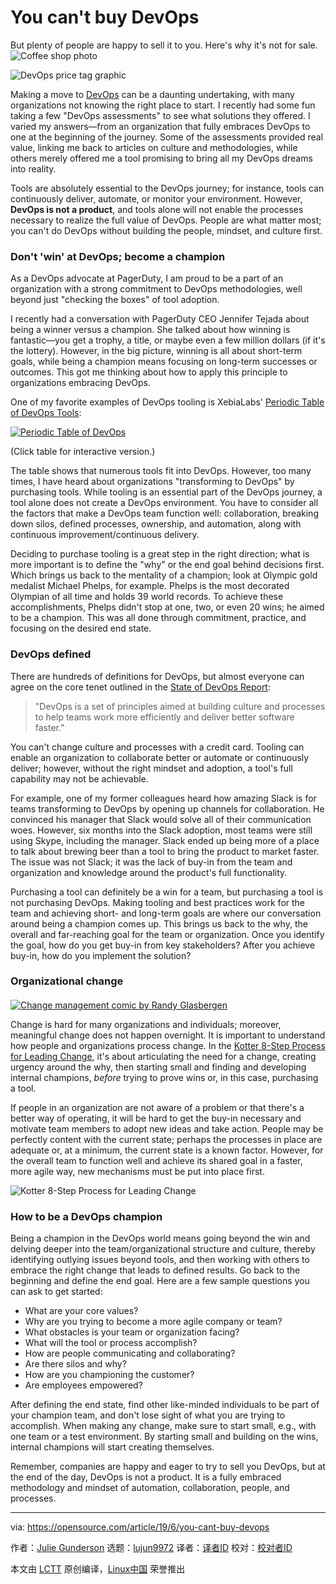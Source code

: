 [#]: collector: (lujun9972)
[#]: translator: ( )
[#]: reviewer: ( )
[#]: publisher: ( )
[#]: url: ( )
[#]: subject: (You can't buy DevOps)
[#]: via: (https://opensource.com/article/19/6/you-cant-buy-devops)
[#]: author: (Julie Gunderson https://opensource.com/users/juliegund)

You can't buy DevOps
======
But plenty of people are happy to sell it to you. Here's why it's not
for sale.
![Coffee shop photo][1]

![DevOps price tag graphic][2]

Making a move to [DevOps][3] can be a daunting undertaking, with many organizations not knowing the right place to start. I recently had some fun taking a few "DevOps assessments" to see what solutions they offered. I varied my answers—from an organization that fully embraces DevOps to one at the beginning of the journey. Some of the assessments provided real value, linking me back to articles on culture and methodologies, while others merely offered me a tool promising to bring all my DevOps dreams into reality.

Tools are absolutely essential to the DevOps journey; for instance, tools can continuously deliver, automate, or monitor your environment. However, **DevOps is not a product**, and tools alone will not enable the processes necessary to realize the full value of DevOps. People are what matter most; you can't do DevOps without building the people, mindset, and culture first.

### Don't 'win' at DevOps; become a champion

As a DevOps advocate at PagerDuty, I am proud to be a part of an organization with a strong commitment to DevOps methodologies, well beyond just "checking the boxes" of tool adoption.

I recently had a conversation with PagerDuty CEO Jennifer Tejada about being a winner versus a champion. She talked about how winning is fantastic—you get a trophy, a title, or maybe even a few million dollars (if it's the lottery). However, in the big picture, winning is all about short-term goals, while being a champion means focusing on long-term successes or outcomes. This got me thinking about how to apply this principle to organizations embracing DevOps.

One of my favorite examples of DevOps tooling is XebiaLabs' [Periodic Table of DevOps Tools][4]:

[![Periodic Table of DevOps][5]][4]

(Click table for interactive version.)

The table shows that numerous tools fit into DevOps. However, too many times, I have heard about organizations "transforming to DevOps" by purchasing tools. While tooling is an essential part of the DevOps journey, a tool alone does not create a DevOps environment. You have to consider all the factors that make a DevOps team function well: collaboration, breaking down silos, defined processes, ownership, and automation, along with continuous improvement/continuous delivery.

Deciding to purchase tooling is a great step in the right direction; what is more important is to define the "why" or the end goal behind decisions first. Which brings us back to the mentality of a champion; look at Olympic gold medalist Michael Phelps, for example. Phelps is the most decorated Olympian of all time and holds 39 world records. To achieve these accomplishments, Phelps didn't stop at one, two, or even 20 wins; he aimed to be a champion. This was all done through commitment, practice, and focusing on the desired end state.

### DevOps defined

There are hundreds of definitions for DevOps, but almost everyone can agree on the core tenet outlined in the [State of DevOps Report][6]:

> "DevOps is a set of principles aimed at building culture and processes to help teams work more efficiently and deliver better software faster."

You can't change culture and processes with a credit card. Tooling can enable an organization to collaborate better or automate or continuously deliver; however, without the right mindset and adoption, a tool's full capability may not be achievable.

For example, one of my former colleagues heard how amazing Slack is for teams transforming to DevOps by opening up channels for collaboration. He convinced his manager that Slack would solve all of their communication woes. However, six months into the Slack adoption, most teams were still using Skype, including the manager. Slack ended up being more of a place to talk about brewing beer than a tool to bring the product to market faster. The issue was not Slack; it was the lack of buy-in from the team and organization and knowledge around the product's full functionality.

Purchasing a tool can definitely be a win for a team, but purchasing a tool is not purchasing DevOps. Making tooling and best practices work for the team and achieving short- and long-term goals are where our conversation around being a champion comes up. This brings us back to the why, the overall and far-reaching goal for the team or organization. Once you identify the goal, how do you get buy-in from key stakeholders? After you achieve buy-in, how do you implement the solution?

### Organizational change

####

[![Change management comic by Randy Glasbergen][7]][8]

Change is hard for many organizations and individuals; moreover, meaningful change does not happen overnight. It is important to understand how people and organizations process change. In the [Kotter 8-Step Process for Leading Change][9], it's about articulating the need for a change, creating urgency around the why, then starting small and finding and developing internal champions, _before_ trying to prove wins or, in this case, purchasing a tool.

If people in an organization are not aware of a problem or that there's a better way of operating, it will be hard to get the buy-in necessary and motivate team members to adopt new ideas and take action. People may be perfectly content with the current state; perhaps the processes in place are adequate or, at a minimum, the current state is a known factor. However, for the overall team to function well and achieve its shared goal in a faster, more agile way, new mechanisms must be put into place first.

![Kotter 8-Step Process for Leading Change][10]

### How to be a DevOps champion

Being a champion in the DevOps world means going beyond the win and delving deeper into the team/organizational structure and culture, thereby identifying outlying issues beyond tools, and then working with others to embrace the right change that leads to defined results. Go back to the beginning and define the end goal. Here are a few sample questions you can ask to get started:

  * What are your core values?
  * Why are you trying to become a more agile company or team?
  * What obstacles is your team or organization facing?
  * What will the tool or process accomplish?
  * How are people communicating and collaborating?
  * Are there silos and why?
  * How are you championing the customer?
  * Are employees empowered?



After defining the end state, find other like-minded individuals to be part of your champion team, and don't lose sight of what you are trying to accomplish. When making any change, make sure to start small, e.g., with one team or a test environment. By starting small and building on the wins, internal champions will start creating themselves.

Remember, companies are happy and eager to try to sell you DevOps, but at the end of the day, DevOps is not a product. It is a fully embraced methodology and mindset of automation, collaboration, people, and processes.

--------------------------------------------------------------------------------

via: https://opensource.com/article/19/6/you-cant-buy-devops

作者：[Julie Gunderson][a]
选题：[lujun9972][b]
译者：[译者ID](https://github.com/译者ID)
校对：[校对者ID](https://github.com/校对者ID)

本文由 [LCTT](https://github.com/LCTT/TranslateProject) 原创编译，[Linux中国](https://linux.cn/) 荣誉推出

[a]: https://opensource.com/users/juliegund
[b]: https://github.com/lujun9972
[1]: https://opensource.com/sites/default/files/styles/image-full-size/public/lead-images/coffee-shop-devops.png?itok=CPefJZJL (Coffee shop photo)
[2]: https://opensource.com/sites/default/files/uploads/devops-pricetag.jpg (DevOps price tag graphic)
[3]: https://opensource.com/resources/devops
[4]: https://xebialabs.com/periodic-table-of-devops-tools/
[5]: https://opensource.com/sites/default/files/uploads/periodic-table-of-devops-tools.png (Periodic Table of DevOps)
[6]: https://puppet.com/resources/whitepaper/state-of-devops-report
[7]: https://opensource.com/sites/default/files/uploads/cartoon.png (Change management comic by Randy Glasbergen)
[8]: https://images.app.goo.gl/JiMaWAenNkLcmkZJ9
[9]: https://www.kotterinc.com/8-steps-process-for-leading-change/
[10]: https://opensource.com/sites/default/files/uploads/kotter-process.png (Kotter 8-Step Process for Leading Change)
